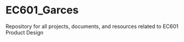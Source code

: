 # EC601_Garces
Repository for all projects, documents, and resources related to EC601 Product Design
